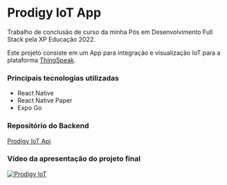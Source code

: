 # Prodigy IoT App
Trabalho de conclusão de curso da minha Pós em Desenvolvimento Full Stack pela XP Educação 2022.

Este projeto consiste em um App para integração e visualização IoT para a plataforma [ThingSpeak](https://thingspeak.mathworks.com/).

### Principais tecnologias utilizadas

- React Native
- React Native Paper
- Expo Go

### Repositório do Backend

[Prodigy IoT Api](https://github.com/lcsjunior/prodigy-api-v2/tree/master)

### Vídeo da apresentação do projeto final

[![Prodigy IoT](https://img.youtube.com/vi/uehBSYlckWQ/0.jpg)](https://www.youtube.com/watch?v=uehBSYlckWQ)
